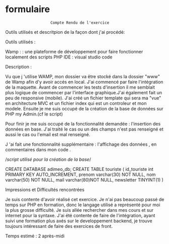 # formulaire


						Compte Rendu de l'exercice 

Outils utilisés et descritpion de la façon dont j'ai procédé: 

Outils utilisés : 

Wamp : :  une plateforme de développement pour faire fonctionner localement des scripts PHP
IDE : visual studio code


Description : 

Vu que j 'utilise WAMP, mon dossier va être stocké dans la dossier "www" de Wamp afin d'y avoir accés en local.
J'ai commencé par faire l'intégration de la maquette. Avant de commencer les tests d'insertion il me semblait plus logique de commencer par 
l'interface graphique.J'ai également fait un peu de responsive (mobile). J'ai créé un fichier template qui sera ma "vue" en architecture MVC et un fichier index 
qui est un  controleur et mon modele.
Ensuite je me suis occupé de la création de la base de données sur PHP my Admin.(cf le script)

Pour finir je me suis occupé de la fonctionnalité demandée : l'insertion des données en base. 
J'ai traité  le cas ou un des champs n'est pas renseigné et aussi le cas ou l'email est mal renseigné.

J 'ai fait une fonctionnalité supplémentaire :  l'affichage des données , en commentaires dans mon code .


/*script utilisé pour la création de la base*/

CREATE DATABASE adimeo_db;
CREATE TABLE touriste
(
    	id_touriste int PRIMARY KEY AUTO_INCREMENT,
    	prenom varchar(30) NOT NULL,
   	  nom varchar(50) NOT NULL,
	    mail varchar(80)NOT NULL,
	    newsletter TINYINT(1)
)

Impressions et Difficultés rencontrées

Je suis contente d'avoir réalisé cet exercice.
Je n'ai pas beaucoup passé de temps sur PHP en formation, donc le langage utilisé a représenté pour moi 
la plus grosse difficulté. Je suis allée rechercher dans mes cours et sur internet pour la syntaxe. J'ai été contente de faire de l'intégration, ayant suivi 
une formation plus axés sur le developpement backend, je trouve toujours intéressant de faire des exercices de front.   


Temps estimé : 2 après-midi
